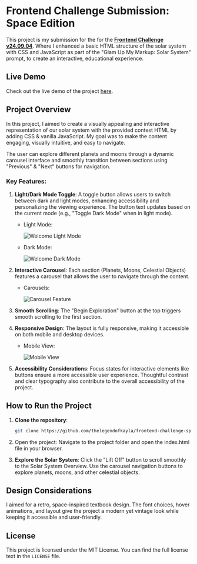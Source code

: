 # Frontend Challenge Submission: Space Edition

This project is my submission for the for the [**Frontend Challenge v24.09.04**](https://dev.to/challenges/frontend-2024-09-04). Where I enhanced a basic HTML structure of the solar system with CSS and JavaScript as part of the "Glam Up My Markup: Solar System" prompt, to create an interactive, educational experience.

## Live Demo
Check out the live demo of the project [here](https://thelegendofkayla.github.io/dev-front-end-challenge-space/).

## Project Overview

In this project, I aimed to create a visually appealing and interactive representation of our solar system with the provided contest HTML by adding CSS & vanilla JavaScript. My goal was to make the content engaging, visually intuitive, and easy to navigate.

The user can explore different planets and moons through a dynamic carousel interface and smoothly transition between sections using "Previous" & "Next" buttons for navigation.

### Key Features:

1. **Light/Dark Mode Toggle**: A toggle button allows users to switch between dark and light modes, enhancing accessibility and personalizing the viewing experience. The button text updates based on the current mode (e.g., "Toggle Dark Mode" when in light mode).

   - Light Mode:

     ![Welcome Light Mode](./assets/welcome-light-mode.png)

   - Dark Mode:

     ![Welcome Dark Mode](./assets/welcome-dark-mode.png)

2. **Interactive Carousel**: Each section (Planets, Moons, Celestial Objects) features a carousel that allows the user to navigate through the content.

   - Carousels:

     ![Carousel Feature](./assets/carousels.png)

3. **Smooth Scrolling**: The "Begin Exploration" button at the top triggers smooth scrolling to the first section.

4. **Responsive Design**: The layout is fully responsive, making it accessible on both mobile and desktop devices.

   - Mobile View:

     ![Mobile View](./assets/mobile-view.png)

5. **Accessibility Considerations**: Focus states for interactive elements like buttons ensure a more accessible user experience. Thoughtful contrast and clear typography also contribute to the overall accessibility of the project.

## How to Run the Project

1. **Clone the repository**:

   ```bash
   git clone https://github.com/thelegendofkayla/frontend-challenge-space-edition.git
   ```

2. Open the project: Navigate to the project folder and open the index.html file in your browser.

3. **Explore the Solar System**:
   Click the "Lift Off" button to scroll smoothly to the Solar System Overview.
   Use the carousel navigation buttons to explore planets, moons, and other celestial objects.

## Design Considerations

I aimed for a retro, space-inspired textbook design. The font choices, hover animations, and layout give the project a modern yet vintage look while keeping it accessible and user-friendly.

## License

This project is licensed under the MIT License. You can find the full license text in the `LICENSE` file.
